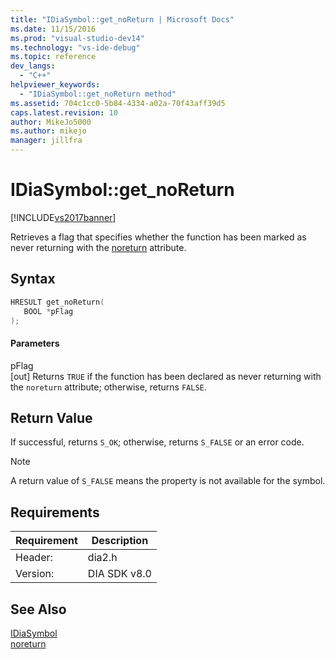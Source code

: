 ```yaml
---
title: "IDiaSymbol::get_noReturn | Microsoft Docs"
ms.date: 11/15/2016
ms.prod: "visual-studio-dev14"
ms.technology: "vs-ide-debug"
ms.topic: reference
dev_langs: 
  - "C++"
helpviewer_keywords: 
  - "IDiaSymbol::get_noReturn method"
ms.assetid: 704c1cc0-5b84-4334-a02a-70f43aff39d5
caps.latest.revision: 10
author: MikeJo5000
ms.author: mikejo
manager: jillfra
---
```

# IDiaSymbol::get_noReturn
[!INCLUDE[vs2017banner](../../includes/vs2017banner.md)]

Retrieves a flag that specifies whether the function has been marked as never returning with the [noreturn](https://msdn.microsoft.com/library/9c6517e5-22d7-4051-9974-3d2200ae4d1d) attribute.  
  
## Syntax  
  
```cpp  
HRESULT get_noReturn(  
   BOOL *pFlag  
);  
```  
  
#### Parameters  
 pFlag  
 [out] Returns `TRUE` if the function has been declared as never returning with the `noreturn` attribute; otherwise, returns `FALSE`.  
  
## Return Value  
 If successful, returns `S_OK`; otherwise, returns `S_FALSE` or an error code.  
  
> [!NOTE]
> A return value of `S_FALSE` means the property is not available for the symbol.  
  
## Requirements  
  
|Requirement|Description|  
|-----------------|-----------------|  
|Header:|dia2.h|  
|Version:|DIA SDK v8.0|  
  
## See Also  
 [IDiaSymbol](../../debugger/debug-interface-access/idiasymbol.md)   
 [noreturn](https://msdn.microsoft.com/library/9c6517e5-22d7-4051-9974-3d2200ae4d1d)

